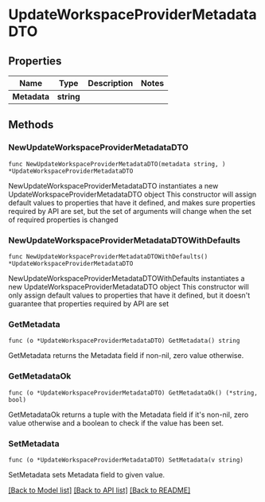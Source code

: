 # UpdateWorkspaceProviderMetadataDTO

## Properties

Name | Type | Description | Notes
------------ | ------------- | ------------- | -------------
**Metadata** | **string** |  | 

## Methods

### NewUpdateWorkspaceProviderMetadataDTO

`func NewUpdateWorkspaceProviderMetadataDTO(metadata string, ) *UpdateWorkspaceProviderMetadataDTO`

NewUpdateWorkspaceProviderMetadataDTO instantiates a new UpdateWorkspaceProviderMetadataDTO object
This constructor will assign default values to properties that have it defined,
and makes sure properties required by API are set, but the set of arguments
will change when the set of required properties is changed

### NewUpdateWorkspaceProviderMetadataDTOWithDefaults

`func NewUpdateWorkspaceProviderMetadataDTOWithDefaults() *UpdateWorkspaceProviderMetadataDTO`

NewUpdateWorkspaceProviderMetadataDTOWithDefaults instantiates a new UpdateWorkspaceProviderMetadataDTO object
This constructor will only assign default values to properties that have it defined,
but it doesn't guarantee that properties required by API are set

### GetMetadata

`func (o *UpdateWorkspaceProviderMetadataDTO) GetMetadata() string`

GetMetadata returns the Metadata field if non-nil, zero value otherwise.

### GetMetadataOk

`func (o *UpdateWorkspaceProviderMetadataDTO) GetMetadataOk() (*string, bool)`

GetMetadataOk returns a tuple with the Metadata field if it's non-nil, zero value otherwise
and a boolean to check if the value has been set.

### SetMetadata

`func (o *UpdateWorkspaceProviderMetadataDTO) SetMetadata(v string)`

SetMetadata sets Metadata field to given value.



[[Back to Model list]](../README.md#documentation-for-models) [[Back to API list]](../README.md#documentation-for-api-endpoints) [[Back to README]](../README.md)


